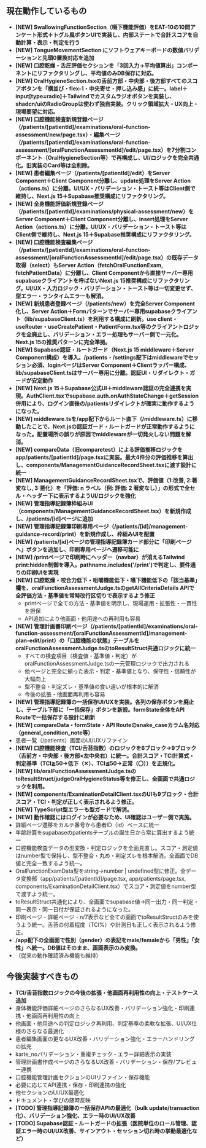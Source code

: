 ## 現在動作しているもの
- **[NEW] SwallowingFunctionSection（嚥下機能評価）をEAT-10の10問アンケート形式＋トグル風ボタンUIで実装し、内部ステートで合計スコアを自動計算・表示・判定を行う**
- **[NEW] TongueMovementSection にソフトウェアキーボードの数値バリデーションと先頭0置換対応を追加**
- **[NEW] 口腔乾燥・舌圧評価セクションを「3回入力→平均値算出」コンポーネントにリファクタリングし、平均値のみDB保存に対応。**
- **[NEW] OralHygieneSection.tsxの舌前方部・中央部・後方部すべてのスコアボタンを「横並び・flex-1・中央寄せ・押し込み感」に統一。label＋input[type=radio]＋Tailwindでカスタムラジオボタンを実装し、shadcn/uiのRadioGroupは使わず独自実装。クリック領域拡大・UX向上・現場要望に対応。**
- **[NEW] 口腔機能検査新規登録ページ（/patients/[patientId]/examinations/oral-function-assessment/new/page.tsx）・編集ページ（/patients/[patientId]/examinations/oral-function-assessment/[oralFunctionAssessmentId]/edit/page.tsx）を7分割コンポーネント（OralHygieneSection等）で再構成し、UI/ロジックを完全共通化。旧実装のCard等は全削除。**
- **[NEW] 患者編集ページ（/patients/[patientId]/edit）をServer Component＋Client Component分離し、update処理をServer Action（actions.ts）に分離。UI/UX・バリデーション・トースト等はClient側で維持し、Next.js 15＋Supabase推奨構成にリファクタリング。**
- **[NEW] 全身機能評価新規登録ページ（/patients/[patientId]/examinations/physical-assessment/new）をServer Component＋Client Component分離し、insert処理をServer Action（actions.ts）に分離。UI/UX・バリデーション・トースト等はClient側で維持し、Next.js 15＋Supabase推奨構成にリファクタリング。**
- **[NEW] 口腔機能検査編集ページ（/patients/[patientId]/examinations/oral-function-assessment/[oralFunctionAssessmentId]/edit/page.tsx）の既存データ取得（select）もServer Action（fetchOralFunctionExam, fetchPatientData）に分離し、Client Componentから直接サーバー専用supabaseクライアントを呼ばないNext.js 15推奨構成にリファクタリング。UI/UX・入力ロジック・バリデーション・トースト等は一切変更せず、型エラー・ランタイムエラーも解消。**
- **[NEW] 新規患者登録ページ（/patients/new）を完全Server Component化し、Server Action＋Formパターンでサーバー専用supabaseクライアント（lib/supabaseClient.ts）を利用する構成に刷新。use client・useRouter・useCreatePatient・PatientForm.tsx等のクライアントロジックを全廃止し、バリデーション・エラー処理もサーバー側で一元化。Next.js 15の推奨パターンに完全準拠。**
- **[NEW] Supabase認証・ルートガード（Next.js 15 middleware＋Server Component構成）を導入。/patients・/settings配下はmiddlewareでセッション必須、loginページはServer Component＋Clientラッパー構成、lib/supabaseClient.tsはサーバー専用に分離。認証UI・リダイレクト・ガードが安定動作**
- **[NEW] Next.js 15＋Supabase公式UI＋middleware認証の完全連携を実現。AuthClient.tsxでsupabase.auth.onAuthStateChange＋getSession併用により、ログイン直後の/patientsリダイレクトが確実に動作するようになった。**
- **[NEW] middleware.tsを/app配下からルート直下（/middleware.ts）に移動したことで、Next.jsの認証ガード・ルートガードが正常動作するようになった。配置場所の誤りが原因でmiddlewareが一切発火しない問題を解消。**
- **[NEW] compareData（旧comparetest）による評価推移ロジックをapp/patients/[patientId]/page.tsxに実装。最大4件分の評価推移を算出し、components/ManagementGuidanceRecordSheet.tsxに渡す設計に統一**
- **[NEW] ManagementGuidanceRecordSheet.tsxで、評価値（1:改善, 2:著変なし, 3:悪化）を「評価: n ラベル（例: 評価: 2 著変なし）」の形式で全セル・ヘッダー下に表示するようUI/ロジックを強化**
- **[NEW] 管理指導記録簿枠組みUI（components/ManagementGuidanceRecordSheet.tsx）を新規作成し、/patients/[id]ページに追加**
- **[NEW] 管理指導記録簿印刷専用ページ（/patients/[id]/management-guidance-record/print）を新規作成し、枠組みUIを配置**
- **[NEW] /patients/[id]ページの管理指導記録簿カード部分に「印刷ページへ」ボタンを追加し、印刷専用ページへ遷移可能に**
- **[NEW] /printページで印刷時にヘッダー（navbar）が消えるTailwind print:hidden制御を導入。pathname.includes('/print')で判定し、要件通りの印刷UIを実現**
- **[NEW] 口腔乾燥・咬合力低下・咀嚼機能低下・嚥下機能低下の「該当基準」欄を、oralFunctionAssessmentJudge.tsのgetAllCriteriaDetails APIで全評価方法・基準値を常時改行区切りで表示するよう修正**
  - printページで全ての方法・基準値を明示し、現場運用・拡張性・一貫性を担保
  - API追加により他画面・他用途への再利用も容易
- **[NEW] 管理計画書印刷ページ（/patients/[patientId]/examinations/oral-function-assessment/[oralFunctionAssessmentId]/management-plan-edit/print）の「口腔機能の状態」テーブルをoralFunctionAssessmentJudge.tsのtoResultStruct共通ロジックに統一**
  - すべての検査項目（検査値・基準値・判定）がoralFunctionAssessmentJudge.tsの一元管理ロジックで出力される
  - 他ページと完全に揃った表示・判定・基準値となり、保守性・信頼性が大幅向上
  - 型不整合・判定ズレ・基準値の食い違いが根本的に解消
  - 今後の拡張・他画面再利用も容易
- **[NEW] 管理指導記録簿の一括保存UI/UXを実装。各列の保存ボタンを廃止し、テーブル下部に「一括保存」ボタンを新設。formState全体をAPI Routeで一括保存する設計に刷新**
- **[NEW] compareData・formState・API Routeのsnake_caseカラム名対応（general_condition_note等）**
- 患者一覧（/patients）画面のUI/UXリファイン
- **[NEW] 口腔機能検査（TCI/舌苔指数）のロジックを6ブロック→9ブロック（舌前方・中央部・後方部×左中央右）に統一。合計スコア・TCI計算式・判定基準（TCI≧50→低下（✕）、TCI≦50→正常（〇））を正規化。**
- **[NEW] lib/oralFunctionAssessmentJudge.tsのtoResultStruct/judgeOralHygieneStatus等を修正し、全画面で共通ロジックを利用。**
- **[NEW] components/ExaminationDetailClient.tsxのUIも9ブロック・合計スコア・TCI・判定が正しく表示されるよう修正。**
- **[NEW] TypeScript型エラーも型ガードで解消。**
- **[NEW] 動作確認にはログインが必要なため、UI確認はユーザー側で実施。**
- 詳細ページ遷移をカルテ番号から患者ID（id）ベースに統一
- 年齢計算をsupabaseのpatientsテーブルの誕生日から常に算出するよう統一
- 口腔機能検査データの型変換・判定ロジックを全面見直し。スコア・測定値はnumber型で保持し、型不整合・丸め・判定ズレを根本解消。全画面でDB値と完全一致するよう統一。
- OralFunctionExamData型をstring→number | undefined型に修正。全データ変換部（app/patients/[patientId]/page.tsx, app/patients/page.tsx, components/ExaminationDetailClient.tsx）でスコア・測定値をnumber型で渡すよう統一。
- toResultStruct共通化により、全画面でsupabase値→同一出力・同一判定・同一表示・同一日付が保証されるようになった。
- 印刷ページ・詳細ページ・n/7表示など全ての画面でtoResultStructのみを使うよう統一。舌苔の付着程度（TCI%）や計測日も正しく表示されるよう修正。
- **/app配下の全画面で性別（gender）の表記をmale/femaleから「男性」「女性」へ統一。DB値はそのまま、画面表示のみ変換。**
- （従来の動作確認済み機能も維持）

## 今後実装すべきもの
- **TCI/舌苔指数ロジックの今後の拡張・他画面再利用性の向上・テストケース追加**
- 身体機能評価詳細ページのさらなるUX改善・バリデーション強化・印刷連携・他画面再利用性の向上
- 他画面・他用途への判定ロジック再利用、判定基準の柔軟な拡張、UI/UX仕様のさらなる最適化
- 患者編集画面の更なるUX改善・バリデーション強化・エラーハンドリングの拡充
- karte_noバリデーション・重複チェック・エラー詳細表示の実装
- 管理計画書作成ページのさらなるUX改善・バリデーション・保存/プレビュー連携
- 口腔機能管理計画セクションのUIリファイン・保存機能
- 必要に応じてAPI連携・保存・印刷連携の強化
- 他セクションのUI/UX最適化
- ドキュメント・学びの随時反映
- **[TODO] 管理指導記録簿の一括保存APIの最適化（bulk update/transaction化）、バリデーション強化、エラー時のUI/UX改善**
- **[TODO] Supabase認証・ルートガードの拡張（医院単位のロール管理、認証エラー時のUI/UX改善、サインアウト・セッション切れ時の挙動最適化など）**
